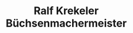 ---
title: "Ralf Krekeler Büchsenmachermeister"
url: /hoexter/ralf-krekeler-buechsenmachermeister/
shop: Waffen
---